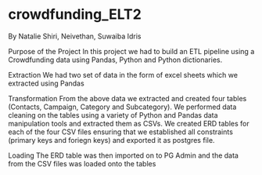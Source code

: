 # crowdfunding_ELT2
By Natalie Shiri, Neivethan, Suwaiba Idris

Purpose of the Project
In this project we had to build an ETL pipeline using a Crowdfunding data using Pandas, Python and Python dictionaries.

Extraction
We had two set of data in the form of excel sheets which we extracted using Pandas

Transformation
From the above data we extracted and created four tables (Contacts, Campaign, Category and Subcategory). We performed data cleaning on the tables using a variety of Python and Pandas data manipulation tools and extracted them as CSVs. We created ERD tables for each of the four CSV files ensuring that we established all constraints (primary keys and foriegn keys) and exported it as postgres file.

Loading
The ERD table was then imported on to PG Admin and the data from the CSV files was loaded onto the tables
